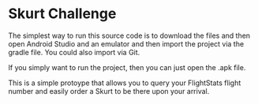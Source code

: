 # Skurt Challenge



The simplest way to run this source code is to download the files and then open Android Studio and an emulator and then import the project via the gradle file. You could also import via Git.

If you simply want to run the project, then you can just open the .apk file.

This is a simple protoype that allows you to query your FlightStats flight number and easily order a Skurt to be there upon your arrival.
